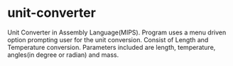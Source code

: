 # unit-converter
Unit Converter in Assembly Language(MIPS).
Program uses a menu driven option prompting user for the unit conversion. 
Consist of Length and Temperature conversion.
Parameters included are length, temperature, angles(in degree or radian) and mass. 
